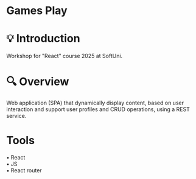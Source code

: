 # Games Play

# 💡 Introduction
Workshop for "React" course 2025 at SoftUni. 

# 🔍 Overview
Web application (SPA) that dynamically display content, based on user interaction and support user profiles and CRUD operations, using a REST service.

# Tools 
•	React\
•	JS\
•	React router
